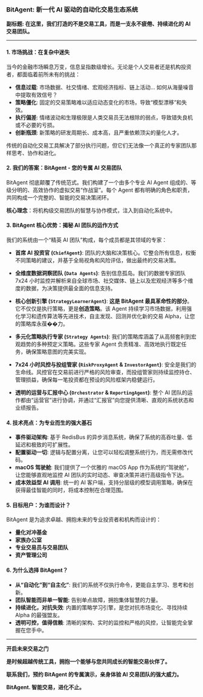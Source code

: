 ### **BitAgent: 新一代 AI 驱动的自动化交易生态系统**

**副标题: 在这里，我们打造的不是交易工具，而是一支永不疲倦、持续进化的 AI 交易团队。**

---

#### **1. 市场挑战：在复杂中迷失**

当今的金融市场瞬息万变，信息呈指数级增长。无论是个人交易者还是机构投资者，都面临着前所未有的挑战：
*   **信息过载**: 市场数据、社交情绪、宏观经济指标、链上活动... 如何从海量噪音中提取有效信号？
*   **策略僵化**: 固定的交易策略难以适应动态变化的市场，导致“模型漂移”和失效。
*   **执行偏差**: 情绪波动和生理极限是人类交易员无法根除的弱点，导致错失良机或不必要的亏损。
*   **创新瓶颈**: 新策略的研发周期长、成本高，且严重依赖顶尖的量化人才。

传统的自动化交易工具解决了部分执行问题，但它们无法像一个真正的专家团队那样思考、协作和进化。

#### **2. 我们的答案：BitAgent - 您的专属 AI 交易团队**

BitAgent 彻底颠覆了传统范式。我们构建了一个由多个专业 AI Agent 组成的、等级分明的、高效协作的虚拟交易“作战室”。每个 Agent 都有明确的角色和职责，共同构成一个完整的、智能的交易决策闭环。

**核心理念**：将机构级交易团队的智慧与协作模式，注入到自动化系统中。

#### **3. BitAgent 核心优势：揭秘 AI 团队的运作方式**

我们的系统由一个“精英 AI 团队”构成，每个成员都是其领域的专家：

*   **首席 AI 投资官 (`ChiefAgent`)**: 团队的大脑和决策核心。它整合所有信息，权衡不同策略的建议，并基于全局视角和风险评估，做出最终的交易决策。

*   **全维度数据洞察团队 (`Data Agents`)**: 告别信息孤岛。我们的数据专家团队 7x24 小时监控并解析来自全球市场、社交媒体、链上以及宏观经济等多个维度的数据，为决策提供最全面的信息支持。

*   **核心创新引擎 (`StrategyLearnerAgent`)**: **这是 BitAgent 最具革命性的部分**。它不仅仅是执行策略，更是**创造策略**。该 Agent 持续学习市场数据，利用强化学习和遗传算法等先进技术，自主发现、回测并优化新的交易 Alpha，让您的策略库永葆��力。

*   **多元化策略执行专家 (`Strategy Agents`)**: 我们的策略库涵盖了从高频套利到宏观趋势的多种预定义策略。这些专家 Agent 负责精准、高效地执行既定任务，确保策略意图的完美实现。

*   **7x24 小时风控与投组管家 (`RiskProxyAgent` & `InvestorAgent`)**: 安全是我们的生命线。风控官在交易前进行严格的风险审查，而投组管家则持续监控持仓、管理损益，确保每一笔投资都在预设的风险框架内稳健运行。

*   **透明的运营与汇报中心 (`Orchestrator` & `ReportingAgent`)**: 整个 AI 团队的运作都由“运营官”进行协调，并通过“汇报官”向您提供清晰、直观的系统状态和业绩报告。

#### **4. 技术亮点：为专业而生的强大基石**

*   **事件驱动架构**: 基于 RedisBus 的异步消息系统，确保了系统的高吞吐量、低延迟和极致的可扩展性。
*   **配置驱动一切**: 逻辑与配置分离，让您可以轻松调整系统行为，而无需修改代码。
*   **macOS 驾驶舱**: 我们提供了一个优雅的 macOS App 作为系统的“驾驶舱”，让您能够直观地监控 AI 团队的实时动态、审查决策并进行高级指令下达。
*   **成本效益型 AI 调用**: 统一的 AI 客户端，支持分层级的模型调用策略，确保在获得最佳智能的同时，将成本控制在合理范围。

#### **5. 目标用户：为谁而设计？**

BitAgent 是为追求卓越、拥抱未来的专业投资者和机构而设计的：
*   **量化对冲基金**
*   **家族办公室**
*   **专业交易员与交易团队**
*   **资产管理公司**

#### **6. 为什么选择 BitAgent？**

*   **从“自动化”到“自主化”**: 我们的系统不仅执行命令，更能自主学习、思考和创新。
*   **团队智能而非单一智能**: 告别单点故障，拥抱集体智慧的力量。
*   **持续进化，对抗失效**: 内置的策略学习引擎，是您对抗市场变化、寻找持续 Alpha 的最强盟友。
*   **透明可控，值得信赖**: 清晰的架构、实时的监控和严格的风控，让智能完全掌握在您手中。

---

**开启未来交易之门**

**是时候超越传统工具，拥抱一个能够与您共同成长的智能交易伙伴了。**

**联系我们，预约 BitAgent 的专属演示，亲身体验 AI 交易团队的强大威力。**

**BitAgent. 智能交易，进化不止。**
